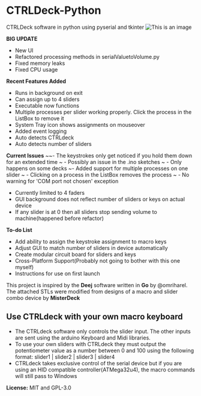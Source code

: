 
# CTRLDeck-Python
CTRLDeck software in python using pyserial and tkinter
![This is an image](https://raw.githubusercontent.com/Narfjones/CTRLDeck-Python/master/src/repository-graph.png)

**BIG UPDATE**
- New UI
- Refactored processing methods in serialValuetoVolume.py
- Fixed memory leaks
- Fixed CPU usage

**Recent Features Added**
- Runs in background on exit
- Can assign up to 4 sliders
- Executable now functions
- Multiple processes per slider working properly. Click the process in the ListBox to remove it
- System Tray icon shows assignments on mouseover
- Added event logging
- Auto detects CTRLdeck
- Auto detects number of sliders

**Current Issues**
~~- The keystrokes only get noticed if you hold them down for an extended time
~  -  Possibly an issue in the .ino sketches
~  -  Only happens on some decks
~- Added support for multiple processes on one slider
~  - Clicking on a process in the ListBox removes the process
~ - No warning for 'COM port not chosen' exception
- Currently limited to 4 faders
- GUI background does not reflect number of sliders or keys on actual device
- If any slider is at 0 then all sliders stop sending volume to machine(happened before refactor)

**To-do List**
- Add ability to assign the keystroke assignment to macro keys
- Adjust GUI to match number of sliders in device automatically
- Create modular circuit board for sliders and keys
- Cross-Platform Support(Probably not going to bother with this one myself)
- Instructions for use on first launch

This project is inspired by the **Deej** software written in **Go** by @omriharel. 
The attached STLs were modified from designs of a macro and slider combo device by **MisterDeck**

## Use CTRLdeck with your own macro keyboard
  - The CTRLdeck software only controls the slider input. The other inputs are sent using the arduino Keyboard and Midi libraries.
  - To use your own sliders with CTRLdeck they must output the potentiometer value as a number between 0 and 100 using the following format:
          slider1 | slider2 | slider3 | slider4 
  - CTRLdeck takes exclusive control of the serial device but if you are using an HID compatible controller(ATMega32u4), the macro commands will still pass to Windows

**License:** MIT and GPL-3.0
